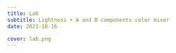 ```yaml
---
title: Lab
subtitle: Lightness + A and B components color mixer
date: 2021-10-16

cover: lab.png
---
```


<color-lab />
